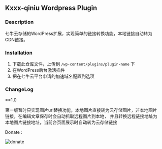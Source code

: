 ## Kxxx-qiniu Wordpress Plugin

### Description

七牛云存储的WordPress扩展，实现简单的链接转换功能，本地链接自动转为CDN链接。

### Installation

1. 下载此仓库文件，上传到 `/wp-content/plugins/plugin-name` 下
2. 在WordPress后台激活插件
3. 把在七牛云平台申请的加速域名配置到选项

### ChangeLog

==1.0

第一版暂时只实现图片url替换功能，本地图片直接转为云存储图片，非本地图片链接，在编辑文章保存时会自动抓取远程图片到本地，
并且转换远程链接地址为本地图片链接地址，当前台页面展示时自动转为云存储链接


Donate : 

![donate](http://images.kelenews.com/1503039339786-01.jpeg "Jerry")

